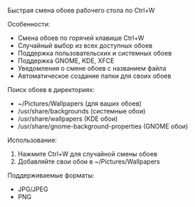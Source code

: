 Быстрая смена обоев рабочего стола по Ctrl+W

Особенности:
- Смена обоев по горячей клавише Ctrl+W
- Случайный выбор из всех доступных обоев
- Поддержка пользовательских и системных обоев
- Поддержка GNOME, KDE, XFCE
- Уведомления о смене обоев с названием файла
- Автоматическое создание папки для своих обоев

Поиск обоев в директориях:
- ~/Pictures/Wallpapers (для ваших обоев)
- /usr/share/backgrounds (системные обои)
- /usr/share/wallpapers (KDE обои)
- /usr/share/gnome-background-properties (GNOME обои)

Использование:
1. Нажмите Ctrl+W для случайной смены обоев
2. Добавляйте свои обои в ~/Pictures/Wallpapers

Поддерживаемые форматы:
- JPG/JPEG
- PNG 